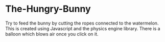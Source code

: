 # The-Hungry-Bunny
Try to feed the bunny by cutting the ropes connected to the watermelon.
This is created using Javascript and the physics engine library.
There is a balloon which blows air once you click on it.
